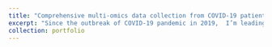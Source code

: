 ```yaml
---
title: "Comprehensive multi-omics data collection from COVID-19 patients"
excerpt: "Since the outbreak of COVID-19 pandemic in 2019,  I’m leading a large-scale project, on a national scale, to comprehensively collect multi-omics dataset, including Whole-genome sequencing(WGS), HLA typing, bulk T/BCR-seq, single cell RNA sequencing (scRNA-seq) with T/BCR-seq at a single cell resolution, and expression profiling for 192 cytokines,  as well as clinical data and laboratory testing data, through collaboration with 7 distinct hospitals in South Korea. Biospecimen, such as Peripheral blood mononuclear cells (PBMC), Plasma, Serum, Urine and NPS, is also being collected and deposited at National Biobank in Korea, and is distributed for approved researchers.  Currently,  additional proteomic and epigenetic data is being actively collected to make the immunological mechanisms by SARS-CoV-2 understand in detail, which , in turn, prevent upcoming virus in the future. It is expected that this project would provide invaluable insights and discoveries in the era of crisis caused by infectious diseases and understand detailed immunology in terms of host defensive mechanisms throughput multi-layer data. <br/><img src='/images/Research_Project1.png'>"
collection: portfolio
---
```

